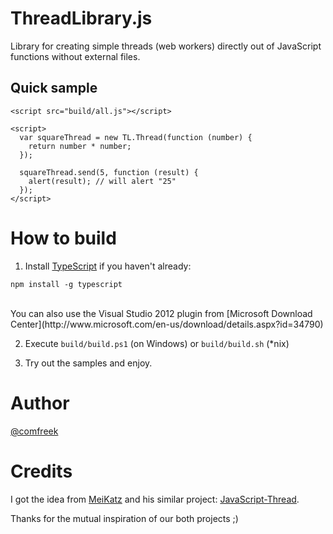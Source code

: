 ThreadLibrary.js
================

Library for creating simple threads (web workers) directly out of JavaScript functions without external files.

## Quick sample
```
<script src="build/all.js"></script>

<script>
  var squareThread = new TL.Thread(function (number) {
    return number * number;
  });
  
  squareThread.send(5, function (result) {
    alert(result); // will alert "25"
  });
</script>
```

How to build
=============
1. Install [TypeScript](http://www.typescriptlang.org/) if you haven't already:
```
npm install -g typescript
```
<br />
You can also use the Visual Studio 2012 plugin from [Microsoft Download Center](http://www.microsoft.com/en-us/download/details.aspx?id=34790)

2. Execute `build/build.ps1` (on Windows) or `build/build.sh` (\*nix)

3. Try out the samples and enjoy.


Author
========
[@comfreek](http://twitter.com/comfreek)

Credits
========
I got the idea from [MeiKatz](https://github.com/MeiKatz) and his similar project: [JavaScript-Thread](https://github.com/MeiKatz/javascript-thread).

Thanks for the mutual inspiration of our both projects ;)